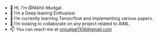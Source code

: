 - 👋 Hi, I’m @Nikhil-Mudgal
- 👀 I’m a Deep leaning Enthusiast.
- 🌱 I’m currently learning Tensorflow and implementing various papers.
- 💞️ I’m looking to collaborate on any project related to AIML.
- 📫 You can reach me at nmudgal1106@gmail.com

<!---
Nikhil-Mudgal/Nikhil-Mudgal is a ✨ special ✨ repository because its `README.md` (this file) appears on your GitHub profile.
You can click the Preview link to take a look at your changes.
--->
